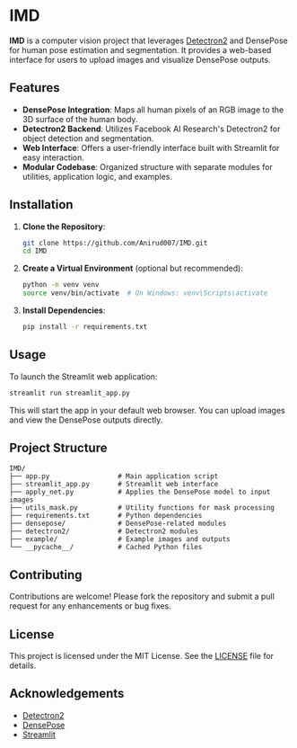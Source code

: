 # IMD

**IMD** is a computer vision project that leverages [Detectron2](https://github.com/facebookresearch/detectron2) and DensePose for human pose estimation and segmentation. It provides a web-based interface for users to upload images and visualize DensePose outputs.

## Features

- **DensePose Integration**: Maps all human pixels of an RGB image to the 3D surface of the human body.
- **Detectron2 Backend**: Utilizes Facebook AI Research's Detectron2 for object detection and segmentation.
- **Web Interface**: Offers a user-friendly interface built with Streamlit for easy interaction.
- **Modular Codebase**: Organized structure with separate modules for utilities, application logic, and examples.

## Installation

1. **Clone the Repository**:

   ```bash
   git clone https://github.com/Anirud007/IMD.git
   cd IMD
   ```

2. **Create a Virtual Environment** (optional but recommended):

   ```bash
   python -m venv venv
   source venv/bin/activate  # On Windows: venv\Scripts\activate
   ```

3. **Install Dependencies**:

   ```bash
   pip install -r requirements.txt
   ```

## Usage

To launch the Streamlit web application:

```bash
streamlit run streamlit_app.py
```

This will start the app in your default web browser. You can upload images and view the DensePose outputs directly.

## Project Structure

```
IMD/
├── app.py                 # Main application script
├── streamlit_app.py       # Streamlit web interface
├── apply_net.py           # Applies the DensePose model to input images
├── utils_mask.py          # Utility functions for mask processing
├── requirements.txt       # Python dependencies
├── densepose/             # DensePose-related modules
├── detectron2/            # Detectron2 modules
├── example/               # Example images and outputs
└── __pycache__/           # Cached Python files
```

## Contributing

Contributions are welcome! Please fork the repository and submit a pull request for any enhancements or bug fixes.

## License

This project is licensed under the MIT License. See the [LICENSE](LICENSE) file for details.

## Acknowledgements

- [Detectron2](https://github.com/facebookresearch/detectron2)
- [DensePose](https://github.com/facebookresearch/DensePose)
- [Streamlit](https://streamlit.io/)
